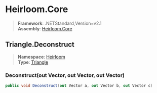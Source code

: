 # Heirloom.Core

> **Framework**: .NETStandard,Version=v2.1  
> **Assembly**: [Heirloom.Core][0]  

## Triangle.Deconstruct

> **Namespace**: [Heirloom][0]  
> **Type**: [Triangle][1]  

### Deconstruct(out Vector, out Vector, out Vector)

```cs
public void Deconstruct(out Vector a, out Vector b, out Vector c)
```

[0]: ../../../Heirloom.Core.md
[1]: ../Triangle.md

